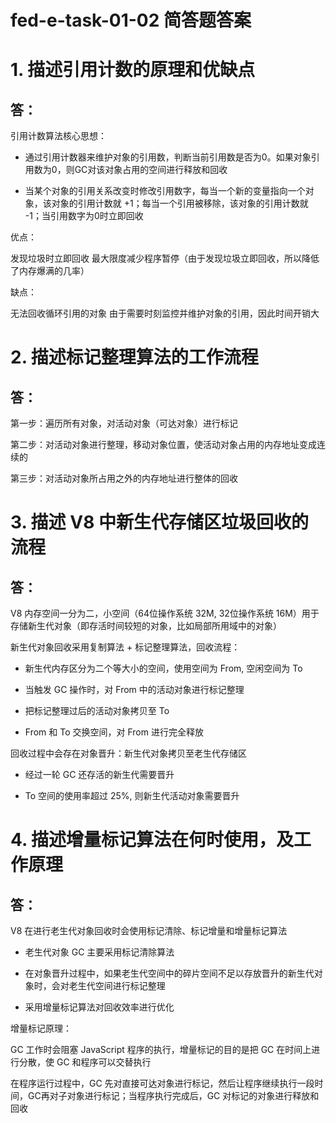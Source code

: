 # fed-e-task-01-02 简答题答案

# 1. 描述引用计数的原理和优缺点

## 答：

引用计数算法核心思想：

- 通过引用计数器来维护对象的引用数，判断当前引用数是否为0。如果对象引用数为0，则GC对该对象占用的空间进行释放和回收

- 当某个对象的引用关系改变时修改引用数字，每当一个新的变量指向一个对象，该对象的引用计数就 +1；每当一个引用被移除，该对象的引用计数就 -1；当引用数字为0时立即回收

优点：

发现垃圾时立即回收
最大限度减少程序暂停（由于发现垃圾立即回收，所以降低了内存爆满的几率）


缺点：

无法回收循环引用的对象
由于需要时刻监控并维护对象的引用，因此时间开销大

# 2. 描述标记整理算法的工作流程

## 答：

第一步：遍历所有对象，对活动对象（可达对象）进行标记

第二步：对活动对象进行整理，移动对象位置，使活动对象占用的内存地址变成连续的

第三步：对活动对象所占用之外的内存地址进行整体的回收

# 3. 描述 V8 中新生代存储区垃圾回收的流程

## 答：

V8 内存空间一分为二，小空间（64位操作系统 32M, 32位操作系统 16M）用于存储新生代对象（即存活时间较短的对象，比如局部所用域中的对象）

新生代对象回收采用复制算法 + 标记整理算法，回收流程：

- 新生代内存区分为二个等大小的空间，使用空间为 From, 空闲空间为 To

- 当触发 GC 操作时，对 From 中的活动对象进行标记整理

- 把标记整理过后的活动对象拷贝至 To

- From 和 To 交换空间，对 From 进行完全释放

回收过程中会存在对象晋升：新生代对象拷贝至老生代存储区

- 经过一轮 GC 还存活的新生代需要晋升

- To 空间的使用率超过 25%, 则新生代活动对象需要晋升

# 4. 描述增量标记算法在何时使用，及工作原理

## 答：

V8 在进行老生代对象回收时会使用标记清除、标记增量和增量标记算法

- 老生代对象 GC 主要采用标记清除算法

- 在对象晋升过程中，如果老生代空间中的碎片空间不足以存放晋升的新生代对象时，会对老生代空间进行标记整理

- 采用增量标记算法对回收效率进行优化

增量标记原理：

GC 工作时会阻塞 JavaScript 程序的执行，增量标记的目的是把 GC 在时间上进行分散，使 GC 和程序可以交替执行

在程序运行过程中，GC 先对直接可达对象进行标记，然后让程序继续执行一段时间，GC再对子对象进行标记；当程序执行完成后，GC 对标记的对象进行释放和回收
